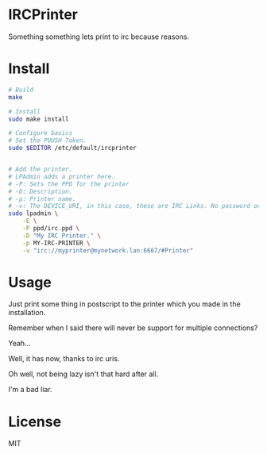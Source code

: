 # IRCPrinter

Something something lets print to irc because reasons.

# Install
``` bash
# Build
make

# Install
sudo make install

# Configure basics
# Set the PUUSH Token.
sudo $EDITOR /etc/default/ircprinter


# Add the printer.
# LPAdmin adds a printer here.
# -P: Sets the PPD for the printer
# -D: Description.
# -p: Printer name.
# -v: The DEVICE_URI, in this case, these are IRC Links. No password or something, but simple things like irc://user@server:port/#Channel work fine.
sudo lpadmin \
	-E \
	-P ppd/irc.ppd \
	-D "My IRC Printer." \
	-p MY-IRC-PRINTER \
	-v "irc://myprinter@mynetwork.lan:6667/#Printer"
```

# Usage

Just print some thing in postscript to the printer which you made in the installation.

Remember when I said there will never be support for multiple connections?

Yeah...

Well, it has now, thanks to irc uris.

Oh well, not being lazy isn't that hard after all.

I'm a bad liar.

# License
MIT
